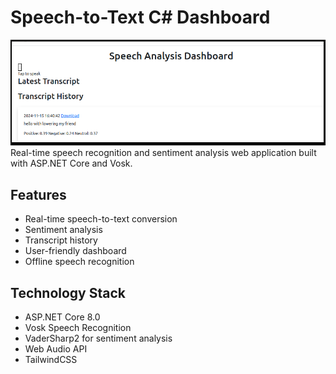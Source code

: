 # Speech-to-Text C# Dashboard
![Dashboard](https://github.com/miladnasiri/Speech-to-text-c-/blob/bbb11aa16c35293d40f0e1be04bc4773b7b5d92f/Dashboard.png)
Real-time speech recognition and sentiment analysis web application built with ASP.NET Core and Vosk.

## Features
- Real-time speech-to-text conversion
- Sentiment analysis
- Transcript history
- User-friendly dashboard
- Offline speech recognition

## Technology Stack
- ASP.NET Core 8.0
- Vosk Speech Recognition
- VaderSharp2 for sentiment analysis
- Web Audio API
- TailwindCSS
